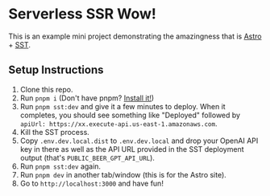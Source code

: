 # Serverless SSR Wow!

This is an example mini project demonstrating the amazingness that is [Astro](https://astro.build) + [SST](https://sst.dev).

## Setup Instructions
1. Clone this repo.
1. Run `pnpm i` (Don't have pnpm? [Install it!](https://pnpm.io/installation))
1. Run `pnpm sst:dev` and give it a few minutes to deploy. When it completes, you should see something like "Deployed" followed by `apiUrl: https://xx.execute-api.us-east-1.amazonaws.com`.
1. Kill the SST process.
1. Copy `.env.dev.local.dist` to `.env.dev.local` and drop your OpenAI API key in there as well as the API URL provided in the SST deployment output (that's `PUBLIC_BEER_GPT_API_URL`).
1. Run `pnpm sst:dev` again.
1. Run `pnpm dev` in another tab/window (this is for the Astro site).
1. Go to `http://localhost:3000` and have fun!
